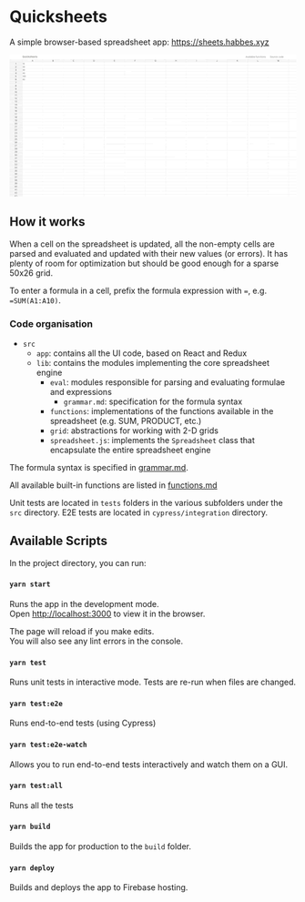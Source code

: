 # Quicksheets

A simple browser-based spreadsheet app: https://sheets.habbes.xyz

![Quicksheets screencast](screencast.gif)

## How it works

When a cell on the spreadsheet is updated, all the non-empty cells
are parsed and evaluated and updated with their new values (or errors). It has plenty of room for optimization but should be good enough for a sparse 50x26 grid.

To enter a formula in a cell, prefix the formula expression with `=`, e.g. `=SUM(A1:A10)`.

### Code organisation

- `src`
    - `app`: contains all the UI code, based on React and Redux
    - `lib`: contains the modules implementing the core spreadsheet engine
        - `eval`: modules responsible for parsing and evaluating formulae and expressions
            - `grammar.md`: specification for the formula syntax
        - `functions`: implementations of the functions available in the spreadsheet (e.g. SUM, PRODUCT, etc.)
        - `grid`: abstractions for working with 2-D grids
        - `spreadsheet.js`: implements the `Spreadsheet` class that encapsulate the entire spreadsheet engine

The formula syntax is specified in [grammar.md](grammar.md).

All available built-in functions are listed in [functions.md](functions.md)

Unit tests are located in `tests` folders in the various subfolders under the `src` directory.
E2E tests are located in `cypress/integration` directory.

## Available Scripts

In the project directory, you can run:

#### `yarn start`

Runs the app in the development mode.<br>
Open [http://localhost:3000](http://localhost:3000) to view it in the browser.

The page will reload if you make edits.<br>
You will also see any lint errors in the console.

#### `yarn test`

Runs unit tests in interactive mode. Tests are re-run when files are changed.

#### `yarn test:e2e`

Runs end-to-end tests (using Cypress)

#### `yarn test:e2e-watch`

Allows you to run end-to-end tests interactively and watch them on a GUI.

#### `yarn test:all`

Runs all the tests

#### `yarn build`

Builds the app for production to the `build` folder.

#### `yarn deploy`

Builds and deploys the app to Firebase hosting.

